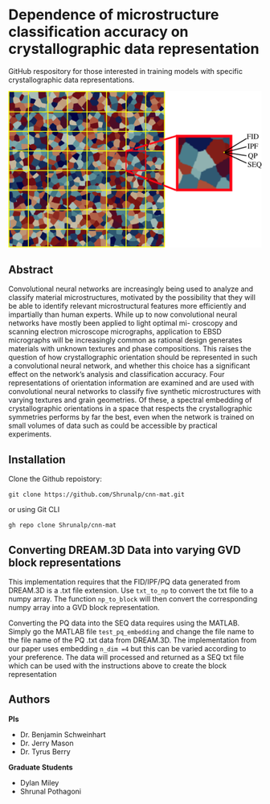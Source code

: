 # Dependence of microstructure classification accuracy on crystallographic data representation
GitHub respository for those interested in training models with specific crystallographic data representations. 

![alt text](https://github.com/Shrunalp/cnn-mat/blob/main/sample_splicing.jpg?raw=true)

## Abstract
Convolutional neural networks are increasingly being used to analyze and classify material microstructures, motivated
by the possibility that they will be able to identify relevant microstructural features more efficiently and impartially
than human experts. While up to now convolutional neural networks have mostly been applied to light optimal mi-
croscopy and scanning electron microscope micrographs, application to EBSD micrographs will be increasingly common
as rational design generates materials with unknown textures and phase compositions. This raises the question of how
crystallographic orientation should be represented in such a convolutional neural network, and whether this choice has
a significant effect on the network’s analysis and classification accuracy. Four representations of orientation information
are examined and are used with convolutional neural networks to classify five synthetic microstructures with varying
textures and grain geometries. Of these, a spectral embedding of crystallographic orientations in a space that respects
the crystallographic symmetries performs by far the best, even when the network is trained on small volumes of data
such as could be accessible by practical experiments.

## Installation

Clone the Github repoistory:
```
git clone https://github.com/Shrunalp/cnn-mat.git
```
or using Git CLI 
```
gh repo clone Shrunalp/cnn-mat
```


## Converting DREAM.3D Data into varying GVD block representations 
This implementation requires that the FID/IPF/PQ data generated from DREAM.3D is a .txt file extension. 
Use ```txt_to_np``` to convert the txt file to a numpy array. The function ```np_to_block``` will then convert 
the corresponding numpy array into a GVD block representation. 

Converting the PQ data into the SEQ data requires using the MATLAB. Simply go the MATLAB file ```test_pq_embedding```
and change the file name to the file name of the PQ .txt data from DREAM.3D. The implementation from our paper uses
embedding ```n_dim =4``` but this can be varied according to your preference. The data will processed and returned as 
a SEQ txt file which can be used with the instructions above to create the block representation

## Authors
**PIs**
* Dr. Benjamin Schweinhart
* Dr. Jerry Mason
* Dr. Tyrus Berry

**Graduate Students**
* Dylan Miley
* Shrunal Pothagoni
